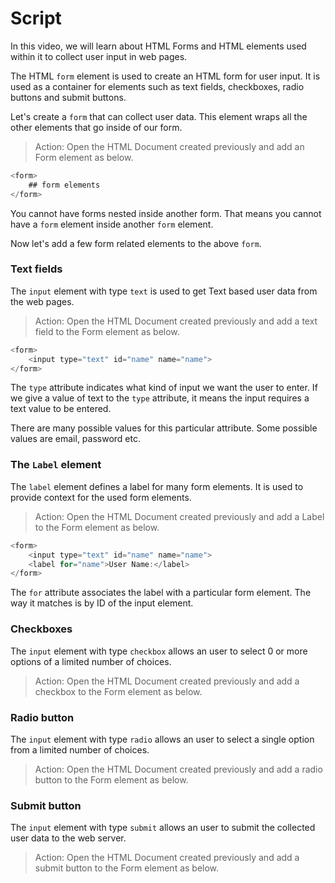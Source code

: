 # Script

In this video, we will learn about HTML Forms and HTML elements used within it to collect user input in web pages.

The HTML `form` element is used to create an HTML form for user input. It is used as a container for elements such as text fields, checkboxes, radio buttons and submit buttons.

Let's create a `form` that can collect user data. This element wraps all the other elements that go inside of our form. 

> Action: Open the HTML Document created previously and add an Form element as below.

```js
<form>
    ## form elements
</form>
```
You cannot have forms nested inside another form. That means you cannot have a `form` element inside another `form` element.

Now let's add a few form related elements to the above `form`.

### Text fields

The `input` element with type `text` is used to get Text based user data from the web pages.

> Action: Open the HTML Document created previously and add a text field to the Form element as below.

```js
<form>
    <input type="text" id="name" name="name">
</form>
```

The `type` attribute indicates what kind of input we want the user to enter. If we give a value of text to the `type` attribute, it means the input requires a text value to be entered. 

There are many possible values for this particular attribute. Some possible values are email, password etc.

### The `Label` element

The `label` element defines a label for many form elements. It is used to provide context for the used form elements.

> Action: Open the HTML Document created previously and add a Label to the Form element as below.

```js
<form>
    <input type="text" id="name" name="name">
    <label for="name">User Name:</label>
</form>
```

The `for` attribute associates the label with a particular form element. The way it matches is by ID of the input element.

### Checkboxes

The `input` element with type `checkbox` allows an user to select 0 or more options of a limited number of choices.

> Action: Open the HTML Document created previously and add a checkbox to the Form element as below.

### Radio button

The `input` element with type `radio` allows an user to select a single option from a limited number of choices.

> Action: Open the HTML Document created previously and add a radio button to the Form element as below.

### Submit button

The `input` element with type `submit` allows an user to submit the collected user data to the web server.

> Action: Open the HTML Document created previously and add a submit button to the Form element as below.